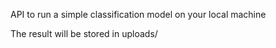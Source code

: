 API to run a simple classification model on your local machine

The result will be stored in uploads/